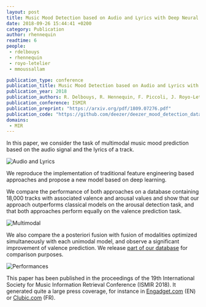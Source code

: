 ```yaml
---
layout: post
title: Music Mood Detection based on Audio and Lyrics with Deep Neural Net
date: 2018-09-26 15:44:41 +0200
category: Publication
author: rhennequin
readtime: 6
people:
 - rdelbouys
 - rhennequin
 - royo-letelier
 - mmoussallam

publication_type: conference
publication_title: Music Mood Detection based on Audio and Lyrics with Deep Neural Net
publication_year: 2018
publication_authors: R. Delbouys, R. Hennequin, F. Piccoli, J. Royo-Letelier, M. Moussallam
publication_conference: ISMIR
publication_preprint: "https://arxiv.org/pdf/1809.07276.pdf"
publication_code: "https://github.com/deezer/deezer_mood_detection_dataset"
domains: 
 - MIR
---
```


In this paper, we consider the task of multimodal music mood prediction based on the audio signal and the lyrics of a track.

<div class="publication-illustration">
    <img
        src="{{ '/static/images/publis/delbouys18ismir/audio_plus_lyrics.png' | prepend: site.url }}"
        alt="Audio and Lyrics"/>
</div> 
 
We reproduce the implementation of traditional feature engineering based approaches and propose a new model based on deep learning.

We compare the performance of both approaches on a database containing 18,000 tracks with associated valence and arousal values and show that our approach outperforms classical models on the arousal detection task, and that both approaches perform equally on the valence prediction task.

<div class="publication-illustration">
    <img
        src="{{ '/static/images/publis/delbouys18ismir/deep_model_multimodal.png' | prepend: site.url }}"
        alt="Multimodal"/>
</div>

We also compare the a posteriori fusion with fusion of modalities optimized simultaneously with each unimodal model, and observe a significant improvement of valence prediction.
We release [part of our database](https://github.com/deezer/deezer_mood_detection_dataset) for comparison purposes.

<div class="publication-illustration">
    <img
        src="{{ '/static/images/publis/delbouys18ismir/mood_estimation_results.png' | prepend: site.url }}"
        alt="Performances"/>
</div>

This paper has been published in the proceedings of the 19th International Society for Music Information Retrieval Conference (ISMIR 2018).
It generated quite a large press coverage, for instance in [Engadget.com](https://www.engadget.com/2018/09/23/deezer-ai-song-mood-detection/) (EN) or [Clubic.com](https://www.clubic.com/telecharger/logiciel-musique-et-streaming/deezer/actualite-845644-sr-deezer-ia-detecter-humeur-piste-musicale.html) (FR).